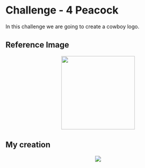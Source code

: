 # Challenge - 4 Peacock

In this challenge we are going to create a cowboy logo. 
## Reference Image
<p text align="center"><Img src="https://user-images.githubusercontent.com/54719422/94715868-aa640e00-036b-11eb-9258-98b6a8138beb.png" height=200></p>

## My creation 

<p text align="center"><Img src="https://user-images.githubusercontent.com/54719422/94715355-fbbfcd80-036a-11eb-9f19-bad1f45f2032.png"></p>

